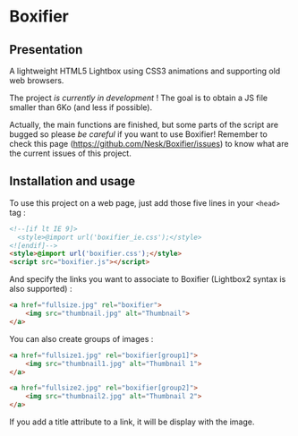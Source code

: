 # Boxifier

## Presentation

A lightweight HTML5 Lightbox using CSS3 animations and supporting old web browsers.

The project _is currently in development_ ! The goal is to obtain a JS file smaller than 6Ko (and less if possible).

Actually, the main functions are finished, but some parts of the script are bugged so please _be careful_ if you want to use Boxifier! Remember to check this page (https://github.com/Nesk/Boxifier/issues) to know what are the current issues of this project.

## Installation and usage

To use this project on a web page, just add those five lines in your `<head>` tag :

```html
<!--[if lt IE 9]>
  <style>@import url('boxifier_ie.css');</style>
<![endif]-->
<style>@import url('boxifier.css');</style>
<script src="boxifier.js"></script>
```

And specify the links you want to associate to Boxifier (Lightbox2 syntax is also supported) :

```html
<a href="fullsize.jpg" rel="boxifier">
    <img src="thumbnail.jpg" alt="Thumbnail">
</a>
```

You can also create groups of images :

```html
<a href="fullsize1.jpg" rel="boxifier[group1]">
    <img src="thumbnail1.jpg" alt="Thumbnail 1">
</a>

<a href="fullsize2.jpg" rel="boxifier[group2]">
    <img src="thumbnail2.jpg" alt="Thumbnail 2">
</a>
```

If you add a title attribute to a link, it will be display with the image.